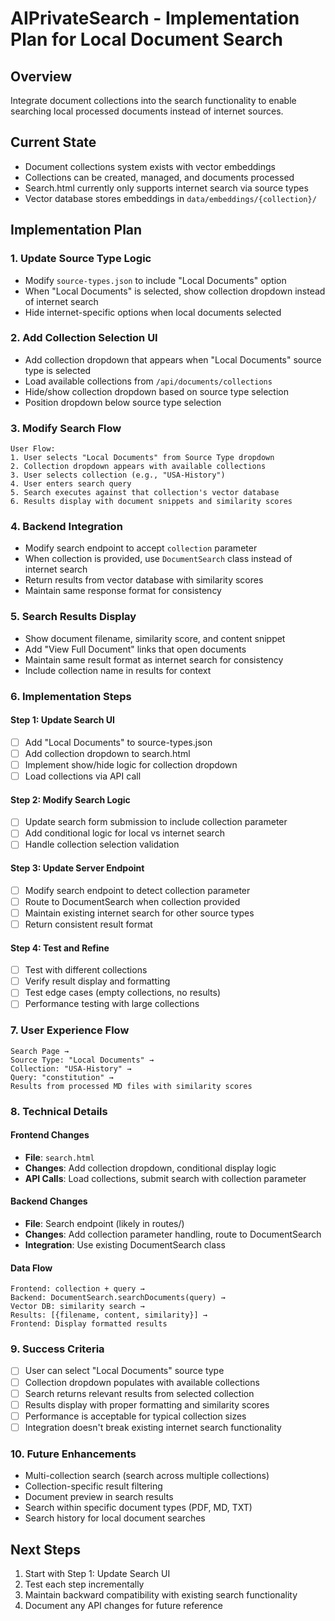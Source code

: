 # AIPrivateSearch - Implementation Plan for Local Document Search

## Overview
Integrate document collections into the search functionality to enable searching local processed documents instead of internet sources.

## Current State
- Document collections system exists with vector embeddings
- Collections can be created, managed, and documents processed
- Search.html currently only supports internet search via source types
- Vector database stores embeddings in `data/embeddings/{collection}/`

## Implementation Plan

### 1. **Update Source Type Logic**
- Modify `source-types.json` to include "Local Documents" option
- When "Local Documents" is selected, show collection dropdown instead of internet search
- Hide internet-specific options when local documents selected

### 2. **Add Collection Selection UI**
- Add collection dropdown that appears when "Local Documents" source type is selected
- Load available collections from `/api/documents/collections`
- Hide/show collection dropdown based on source type selection
- Position dropdown below source type selection

### 3. **Modify Search Flow**
```
User Flow:
1. User selects "Local Documents" from Source Type dropdown
2. Collection dropdown appears with available collections
3. User selects collection (e.g., "USA-History")
4. User enters search query
5. Search executes against that collection's vector database
6. Results display with document snippets and similarity scores
```

### 4. **Backend Integration**
- Modify search endpoint to accept `collection` parameter
- When collection is provided, use `DocumentSearch` class instead of internet search
- Return results from vector database with similarity scores
- Maintain same response format for consistency

### 5. **Search Results Display**
- Show document filename, similarity score, and content snippet
- Add "View Full Document" links that open documents
- Maintain same result format as internet search for consistency
- Include collection name in results for context

### 6. **Implementation Steps**

#### Step 1: Update Search UI
- [ ] Add "Local Documents" to source-types.json
- [ ] Add collection dropdown to search.html
- [ ] Implement show/hide logic for collection dropdown
- [ ] Load collections via API call

#### Step 2: Modify Search Logic
- [ ] Update search form submission to include collection parameter
- [ ] Add conditional logic for local vs internet search
- [ ] Handle collection selection validation

#### Step 3: Update Server Endpoint
- [ ] Modify search endpoint to detect collection parameter
- [ ] Route to DocumentSearch when collection provided
- [ ] Maintain existing internet search for other source types
- [ ] Return consistent result format

#### Step 4: Test and Refine
- [ ] Test with different collections
- [ ] Verify result display and formatting
- [ ] Test edge cases (empty collections, no results)
- [ ] Performance testing with large collections

### 7. **User Experience Flow**
```
Search Page → 
Source Type: "Local Documents" → 
Collection: "USA-History" → 
Query: "constitution" → 
Results from processed MD files with similarity scores
```

### 8. **Technical Details**

#### Frontend Changes
- **File**: `search.html`
- **Changes**: Add collection dropdown, conditional display logic
- **API Calls**: Load collections, submit search with collection parameter

#### Backend Changes
- **File**: Search endpoint (likely in routes/)
- **Changes**: Add collection parameter handling, route to DocumentSearch
- **Integration**: Use existing DocumentSearch class

#### Data Flow
```
Frontend: collection + query → 
Backend: DocumentSearch.searchDocuments(query) → 
Vector DB: similarity search → 
Results: [{filename, content, similarity}] → 
Frontend: Display formatted results
```

### 9. **Success Criteria**
- [ ] User can select "Local Documents" source type
- [ ] Collection dropdown populates with available collections
- [ ] Search returns relevant results from selected collection
- [ ] Results display with proper formatting and similarity scores
- [ ] Performance is acceptable for typical collection sizes
- [ ] Integration doesn't break existing internet search functionality

### 10. **Future Enhancements**
- Multi-collection search (search across multiple collections)
- Collection-specific result filtering
- Document preview in search results
- Search within specific document types (PDF, MD, TXT)
- Search history for local document searches

## Next Steps
1. Start with Step 1: Update Search UI
2. Test each step incrementally
3. Maintain backward compatibility with existing search functionality
4. Document any API changes for future reference